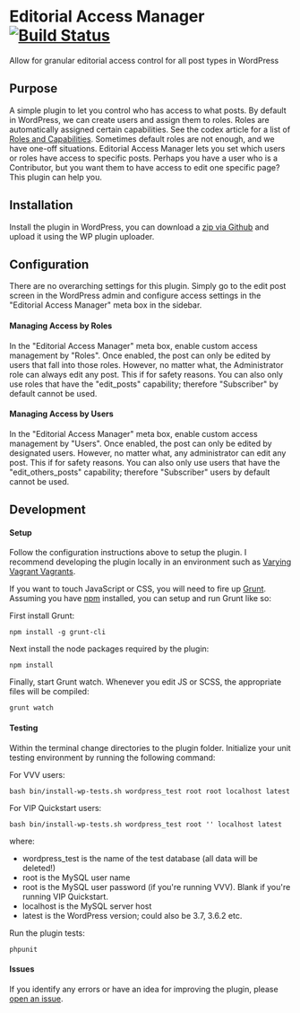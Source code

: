 Editorial Access Manager [![Build Status](https://travis-ci.org/tlovett1/editorial-access-manager.svg?branch=master)](https://travis-ci.org/tlovett1/editorial-access-manager)
==============

Allow for granular editorial access control for all post types in WordPress

## Purpose

A simple plugin to let you control who has access to what posts. By default in WordPress, we can create users
and assign them to roles. Roles are automatically assigned certain capabilities. See the codex article for a list of
[Roles and Capabilities](http://codex.wordpress.org/Roles_and_Capabilities). Sometimes default roles are not enough,
and we have one-off situations. Editorial Access Manager lets you set which users or roles have access to specific
posts. Perhaps you have a user who is a Contributor, but you want them to have access to edit one specific page? This
plugin can help you.

## Installation

Install the plugin in WordPress, you can download a
[zip via Github](https://github.com/tlovett1/editorial-access-manager/archive/master.zip) and upload it using the WP
plugin uploader.

## Configuration

There are no overarching settings for this plugin. Simply go to the edit post screen in the WordPress admin and
configure access settings in the "Editorial Access Manager" meta box in the sidebar.

#### Managing Access by Roles
In the "Editorial Access Manager" meta box, enable custom access management by "Roles". Once enabled, the post can only be
edited by users that fall into those roles. However, no matter what, the Administrator role can always edit any post.
This if for safety reasons. You can also only use roles that have the "edit_posts" capability; therefore "Subscriber" by
default cannot be used.

#### Managing Access by Users
In the "Editorial Access Manager" meta box, enable custom access management by "Users". Once enabled, the post can only be
edited by designated users. However, no matter what, any administrator can edit any post. This if for safety reasons.
You can also only use users that have the "edit_others_posts" capability; therefore "Subscriber" users by default
cannot be used.

## Development

#### Setup
Follow the configuration instructions above to setup the plugin. I recommend developing the plugin locally in an
environment such as [Varying Vagrant Vagrants](https://github.com/Varying-Vagrant-Vagrants/VVV).

If you want to touch JavaScript or CSS, you will need to fire up [Grunt](http://gruntjs.com). Assuming you have
[npm](https://www.npmjs.org/) installed, you can setup and run Grunt like so:

First install Grunt:
```
npm install -g grunt-cli
```

Next install the node packages required by the plugin:
```
npm install
```

Finally, start Grunt watch. Whenever you edit JS or SCSS, the appropriate files will be compiled:
```
grunt watch
```

#### Testing
Within the terminal change directories to the plugin folder. Initialize your unit testing environment by running the
following command:

For VVV users:
```
bash bin/install-wp-tests.sh wordpress_test root root localhost latest
```

For VIP Quickstart users:
```
bash bin/install-wp-tests.sh wordpress_test root '' localhost latest
```

where:

* wordpress_test is the name of the test database (all data will be deleted!)
* root is the MySQL user name
* root is the MySQL user password (if you're running VVV). Blank if you're running VIP Quickstart.
* localhost is the MySQL server host
* latest is the WordPress version; could also be 3.7, 3.6.2 etc.

Run the plugin tests:
```
phpunit
```

#### Issues
If you identify any errors or have an idea for improving the plugin, please
[open an issue](https://github.com/tlovett1/editorial-access-manager/issues?state=open).